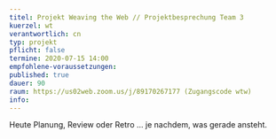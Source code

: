 ```yaml
---
titel: Projekt Weaving the Web // Projektbesprechung Team 3
kuerzel: wt
verantwortlich: cn
typ: projekt
pflicht: false
termine: 2020-07-15 14:00
empfohlene-voraussetzungen: 
published: true
dauer: 90
raum: https://us02web.zoom.us/j/89170267177 (Zugangscode wtw)
info: 
---
```


Heute Planung, Review oder Retro … je nachdem, was gerade ansteht.